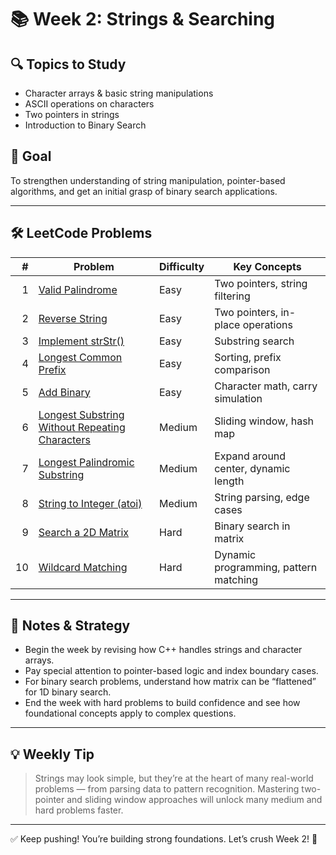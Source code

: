# 📚 Week 2: Strings & Searching 

## 🔍 Topics to Study
- Character arrays & basic string manipulations
- ASCII operations on characters
- Two pointers in strings
- Introduction to Binary Search

## 🎯 Goal
To strengthen understanding of string manipulation, pointer-based algorithms, and get an initial grasp of binary search applications.

---

## 🛠️ LeetCode Problems

| # | Problem | Difficulty | Key Concepts |
|--:|---------|------------|---------------|
| 1 | [Valid Palindrome](https://leetcode.com/problems/valid-palindrome/) | Easy | Two pointers, string filtering |
| 2 | [Reverse String](https://leetcode.com/problems/reverse-string/) | Easy | Two pointers, in-place operations |
| 3 | [Implement strStr()](https://leetcode.com/problems/implement-strstr/) | Easy | Substring search |
| 4 | [Longest Common Prefix](https://leetcode.com/problems/longest-common-prefix/) | Easy | Sorting, prefix comparison |
| 5 | [Add Binary](https://leetcode.com/problems/add-binary/) | Easy | Character math, carry simulation |
| 6 | [Longest Substring Without Repeating Characters](https://leetcode.com/problems/longest-substring-without-repeating-characters/) | Medium | Sliding window, hash map |
| 7 | [Longest Palindromic Substring](https://leetcode.com/problems/longest-palindromic-substring/) | Medium | Expand around center, dynamic length |
| 8 | [String to Integer (atoi)](https://leetcode.com/problems/string-to-integer-atoi/) | Medium | String parsing, edge cases |
| 9 | [Search a 2D Matrix](https://leetcode.com/problems/search-a-2d-matrix/) | Hard | Binary search in matrix |
|10 | [Wildcard Matching](https://leetcode.com/problems/wildcard-matching/) | Hard | Dynamic programming, pattern matching |

---

## 📝 Notes & Strategy
- Begin the week by revising how C++ handles strings and character arrays.
- Pay special attention to pointer-based logic and index boundary cases.
- For binary search problems, understand how matrix can be “flattened” for 1D binary search.
- End the week with hard problems to build confidence and see how foundational concepts apply to complex questions.

---


## 💡 Weekly Tip
> Strings may look simple, but they’re at the heart of many real-world problems — from parsing data to pattern recognition. Mastering two-pointer and sliding window approaches will unlock many medium and hard problems faster.

---

✅ Keep pushing! You’re building strong foundations. Let’s crush Week 2! 💪

